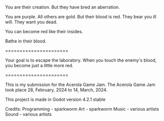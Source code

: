 You are their creation.
But they have bred an aberration.

You are purple.
All others are gold.
But their blood is red.
They bear you ill will.
They want you dead.

You can become red like their insides.

Bathe in their blood.

======================

Your goal is to escape the laboratory.
When you touch the enemy's blood, you become just a little more red.

======================

This is my submission for the Acerola Game Jam.
The Acerola Game Jam took place 28, February, 2024 to 14, March, 2024.

This project is made in Godot version 4.2.1 stable

Credits:
Programming - sparkworm
Art - sparkworm
Music - various artists
Sound - various artists
